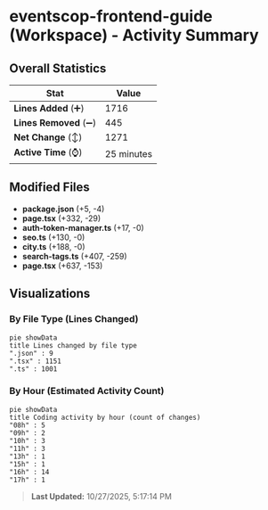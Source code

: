 # eventscop-frontend-guide (Workspace) - Activity Summary 

## Overall Statistics

| Stat                   | Value                                                             |
| ---------------------- | ----------------------------------------------------------------- |
| **Lines Added** (➕)   | 1716                                          |
| **Lines Removed** (➖) | 445                                        |
| **Net Change** (↕)    | 1271                |
| **Active Time** (⌚)   | 25 minutes |


## Modified Files
- **package.json** (+5, -4)
- **page.tsx** (+332, -29)
- **auth-token-manager.ts** (+17, -0)
- **seo.ts** (+130, -0)
- **city.ts** (+188, -0)
- **search-tags.ts** (+407, -259)
- **page.tsx** (+637, -153)

## Visualizations

### By File Type (Lines Changed)

```mermaid
pie showData
title Lines changed by file type
".json" : 9
".tsx" : 1151
".ts" : 1001
```

### By Hour (Estimated Activity Count)

```mermaid
pie showData
title Coding activity by hour (count of changes)
"08h" : 5
"09h" : 2
"10h" : 3
"11h" : 3
"13h" : 1
"15h" : 1
"16h" : 14
"17h" : 1
```


> **Last Updated:** 10/27/2025, 5:17:14 PM